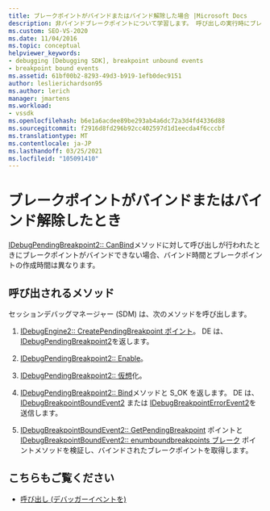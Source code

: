 ```yaml
---
title: ブレークポイントがバインドまたはバインド解除した場合 |Microsoft Docs
description: 非バインドブレークポイントについて学習します。 呼び出しの実行時にブレークポイントをバインドできない場合、バインド時間とブレークポイントの作成時間は異なります。
ms.custom: SEO-VS-2020
ms.date: 11/04/2016
ms.topic: conceptual
helpviewer_keywords:
- debugging [Debugging SDK], breakpoint unbound events
- breakpoint bound events
ms.assetid: 61bf00b2-8293-49d3-b919-1efb0dec9151
author: leslierichardson95
ms.author: lerich
manager: jmartens
ms.workload:
- vssdk
ms.openlocfilehash: b6e1a6acdee89be293ab4a6dc72a3d4fd4336d88
ms.sourcegitcommit: f2916d8fd296b92cc402597d1d1eecda4f6cccbf
ms.translationtype: MT
ms.contentlocale: ja-JP
ms.lasthandoff: 03/25/2021
ms.locfileid: "105091410"
---
```

# <a name="when-a-breakpoint-binds-or-becomes-unbound"></a>ブレークポイントがバインドまたはバインド解除したとき
[IDebugPendingBreakpoint2:: CanBind](../../extensibility/debugger/reference/idebugpendingbreakpoint2-canbind.md)メソッドに対して呼び出しが行われたときにブレークポイントがバインドできない場合、バインド時間とブレークポイントの作成時間は異なります。

## <a name="methods-called"></a>呼び出されるメソッド
 セッションデバッグマネージャー (SDM) は、次のメソッドを呼び出します。

1. [IDebugEngine2:: CreatePendingBreakpoint ポイント](../../extensibility/debugger/reference/idebugengine2-creatependingbreakpoint.md)。 DE は、 [IDebugPendingBreakpoint2](../../extensibility/debugger/reference/idebugpendingbreakpoint2.md)を返します。

2. [IDebugPendingBreakpoint2:: Enable](../../extensibility/debugger/reference/idebugpendingbreakpoint2-enable.md)。

3. [IDebugPendingBreakpoint2:: 仮想](../../extensibility/debugger/reference/idebugpendingbreakpoint2-virtualize.md)化。

4. [IDebugPendingBreakpoint2:: Bind](../../extensibility/debugger/reference/idebugpendingbreakpoint2-bind.md)メソッドと S_OK を返します。 DE は、 [IDebugBreakpointBoundEvent2](../../extensibility/debugger/reference/idebugbreakpointboundevent2.md) または [IDebugBreakpointErrorEvent2](../../extensibility/debugger/reference/idebugbreakpointerrorevent2.md)を送信します。

5. [IDebugBreakpointBoundEvent2:: GetPendingBreakpoint](../../extensibility/debugger/reference/idebugbreakpointboundevent2-getpendingbreakpoint.md) ポイントと [IDebugBreakpointBoundEvent2:: enumboundbreakpoints ブレーク](../../extensibility/debugger/reference/idebugbreakpointboundevent2-enumboundbreakpoints.md) ポイントメソッドを検証し、バインドされたブレークポイントを取得します。

## <a name="see-also"></a>こちらもご覧ください
- [呼び出し (デバッガーイベントを)](../../extensibility/debugger/calling-debugger-events.md)
